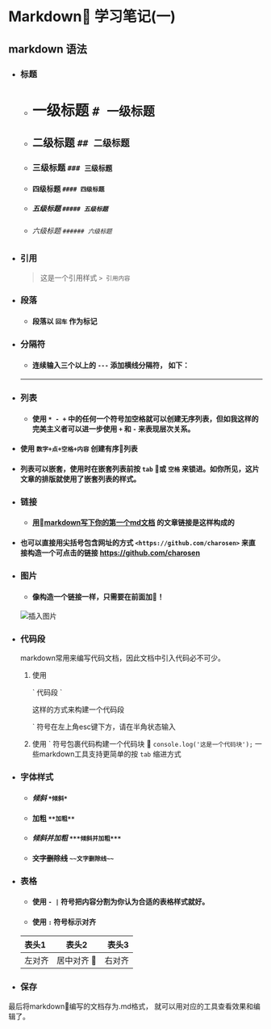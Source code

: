 # Markdown 学习笔记(一)
## markdown 语法
+ ### 标题
  - # 一级标题 `# 一级标题`
  - ## 二级标题 `## 二级标题`
  - ### 三级标题 `### 三级标题`
  - #### 四级标题 `#### 四级标题`
  - ##### 五级标题 `##### 五级标题`
  - ###### 六级标题 `###### 六级标题`
+ ### 引用
  > 这是一个引用样式 `> 引用内容`
+ ### 段落
  - #### 段落以 `回车` 作为标记
+ ### 分隔符
  - #### 连续输入三个以上的 `---` 添加横线分隔符， 如下：
  ---
+ ### 列表
  - #### 使用 `* - +` 中的任何一个符号加空格就可以创建无序列表，但如我这样的完美主义者可以进一步使用 `+` 和 `-` 来表现层次关系。
+ #### 使用 `数字+点+空格+内容` 创建有序列表
+ #### 列表可以嵌套，使用时在嵌套列表前按 `tab` 或 `空格` 来锁进。如你所见，这片文章的排版就使用了嵌套列表的样式。
+ ### 链接
  - #### [用markdown写下你的第一个md文档](https://github.com/charosen) 的文章链接是这样构成的
+ #### 也可以直接用尖括号包含网址的方式 `<https://github.com/charosen>` 来直接构造一个可点击的链接 <https://github.com/charosen>
+ ### 图片
  - #### 像构造一个链接一样，只需要在前面加！
  ![插入图片](.png)
+ ### 代码段
  markdown常用来编写代码文档，因此文档中引入代码必不可少。
  1. 使用

     \`
     代码段
     \`

     这样的方式来构建一个代码段

     \` 符号在左上角esc键下方，请在半角状态输入
  2. 使用 \` 符号包裹代码构建一个代码块
     
     `console.log('这是一个代码块');`
     一些markdown工具支持更简单的按 `tab` 缩进方式
+ ### 字体样式
  - #### *倾斜* `*倾斜*`
  - #### **加粗** `**加粗**`
  - #### ***倾斜并加粗*** `***倾斜并加粗***`
  - #### ~~文字删除线~~ `~~文字删除线~~`
+ ### 表格
  - #### 使用 `- |` 符号把内容分割为你认为合适的表格样式就好。
  - #### 使用 `:`  符号标示对齐
  | 表头1 | 表头2 | 表头3
  |:-----|:-----:|-----:
  | 左对齐 | 居中对齐 | 右对齐 |
+ ### 保存
最后将markdown编写的文档存为.md格式， 就可以用对应的工具查看效果和编辑了。
